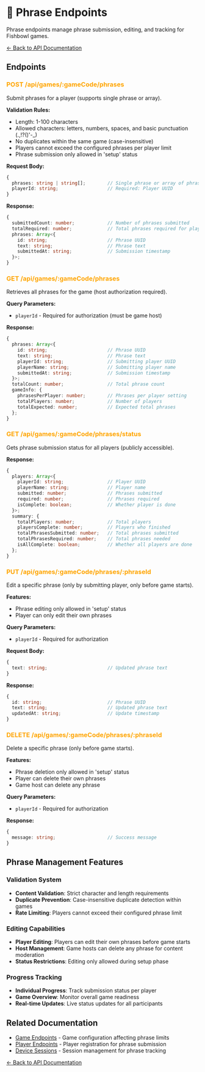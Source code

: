 # 📝 Phrase Endpoints

Phrase endpoints manage phrase submission, editing, and tracking for Fishbowl games.

[← Back to API Documentation](./README.md)

## Endpoints

### <span style="color: orange;">POST /api/games/:gameCode/phrases</span>
Submit phrases for a player (supports single phrase or array).

**Validation Rules:**
- Length: 1-100 characters
- Allowed characters: letters, numbers, spaces, and basic punctuation (.,!?()'-_)
- No duplicates within the same game (case-insensitive)
- Players cannot exceed the configured phrases per player limit
- Phrase submission only allowed in 'setup' status

**Request Body:**
```typescript
{
  phrases: string | string[];        // Single phrase or array of phrases
  playerId: string;                  // Required: Player UUID
}
```

**Response:**
```typescript
{
  submittedCount: number;            // Number of phrases submitted
  totalRequired: number;             // Total phrases required for player
  phrases: Array<{
    id: string;                      // Phrase UUID
    text: string;                    // Phrase text
    submittedAt: string;             // Submission timestamp
  }>;
}
```

### <span style="color: orange;">GET /api/games/:gameCode/phrases</span>
Retrieves all phrases for the game (host authorization required).

**Query Parameters:**
- `playerId` - Required for authorization (must be game host)

**Response:**
```typescript
{
  phrases: Array<{
    id: string;                      // Phrase UUID
    text: string;                    // Phrase text
    playerId: string;                // Submitting player UUID
    playerName: string;              // Submitting player name
    submittedAt: string;             // Submission timestamp
  }>;
  totalCount: number;                // Total phrase count
  gameInfo: {
    phrasesPerPlayer: number;        // Phrases per player setting
    totalPlayers: number;            // Number of players
    totalExpected: number;           // Expected total phrases
  };
}
```

### <span style="color: orange;">GET /api/games/:gameCode/phrases/status</span>
Gets phrase submission status for all players (publicly accessible).

**Response:**
```typescript
{
  players: Array<{
    playerId: string;                // Player UUID
    playerName: string;              // Player name
    submitted: number;               // Phrases submitted
    required: number;                // Phrases required
    isComplete: boolean;             // Whether player is done
  }>;
  summary: {
    totalPlayers: number;            // Total players
    playersComplete: number;         // Players who finished
    totalPhrasesSubmitted: number;   // Total phrases submitted
    totalPhrasesRequired: number;    // Total phrases needed
    isAllComplete: boolean;          // Whether all players are done
  };
}
```

### <span style="color: orange;">PUT /api/games/:gameCode/phrases/:phraseId</span>
Edit a specific phrase (only by submitting player, only before game starts).

**Features:**
- Phrase editing only allowed in 'setup' status
- Player can only edit their own phrases

**Query Parameters:**
- `playerId` - Required for authorization

**Request Body:**
```typescript
{
  text: string;                      // Updated phrase text
}
```

**Response:**
```typescript
{
  id: string;                        // Phrase UUID
  text: string;                      // Updated phrase text
  updatedAt: string;                 // Update timestamp
}
```

### <span style="color: orange;">DELETE /api/games/:gameCode/phrases/:phraseId</span>
Delete a specific phrase (only before game starts).

**Features:**
- Phrase deletion only allowed in 'setup' status
- Player can delete their own phrases
- Game host can delete any phrase

**Query Parameters:**
- `playerId` - Required for authorization

**Response:**
```typescript
{
  message: string;                   // Success message
}
```

## Phrase Management Features

### Validation System
- **Content Validation**: Strict character and length requirements
- **Duplicate Prevention**: Case-insensitive duplicate detection within games
- **Rate Limiting**: Players cannot exceed their configured phrase limit

### Editing Capabilities
- **Player Editing**: Players can edit their own phrases before game starts
- **Host Management**: Game hosts can delete any phrase for content moderation
- **Status Restrictions**: Editing only allowed during setup phase

### Progress Tracking
- **Individual Progress**: Track submission status per player
- **Game Overview**: Monitor overall game readiness
- **Real-time Updates**: Live status updates for all participants

## Related Documentation

- [Game Endpoints](./game-endpoints.md) - Game configuration affecting phrase limits
- [Player Endpoints](./player-endpoints.md) - Player registration for phrase submission
- [Device Sessions](./device-session-endpoints.md) - Session management for phrase tracking

[← Back to API Documentation](./README.md)

